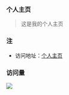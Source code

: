### 个人主页

> 这是我的个人主页

### 注

- 访问地址：[个人主页](https://road8023.github.io/)

### 访问量

![]( https://steins-gate-visitor-count.greenhandatsjtu.repl.co/{USERNAME})
